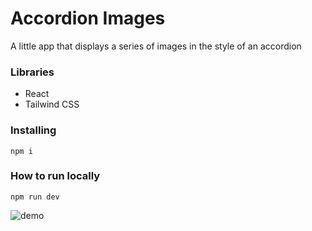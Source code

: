 # Accordion Images

A little app that displays a series of images in the style of an accordion

### Libraries

- React
- Tailwind CSS

### Installing

```
npm i
```

### How to run locally

```
npm run dev
```

![demo](/demo.gif)
